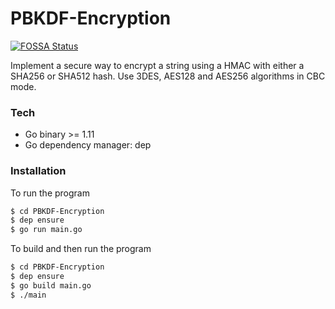 # PBKDF-Encryption
[![FOSSA Status](https://app.fossa.io/api/projects/git%2Bgithub.com%2Fdarsh12%2FPBKDF-Encryption.svg?type=shield)](https://app.fossa.io/projects/git%2Bgithub.com%2Fdarsh12%2FPBKDF-Encryption?ref=badge_shield)

Implement a secure way to encrypt a string using a HMAC with either a SHA256 or SHA512 hash. Use  3DES, AES128 and AES256 algorithms in CBC mode.

 
### Tech
* Go binary >= 1.11
* Go dependency manager: dep

### Installation

To run the program
```sh
$ cd PBKDF-Encryption
$ dep ensure
$ go run main.go
```

To build and then run the program
```sh
$ cd PBKDF-Encryption
$ dep ensure
$ go build main.go
$ ./main
```
